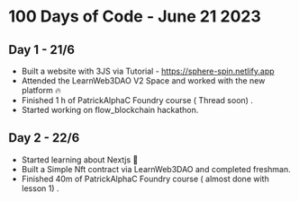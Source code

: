 # 100 Days of Code - June 21 2023

## Day 1 - 21/6
- Built a website with 3JS via Tutorial - https://sphere-spin.netlify.app 
- Attended the LearnWeb3DAO  V2 Space and worked with the new platform 🔥
- Finished 1 h of PatrickAlphaC Foundry course ( Thread soon) .
- Started working on flow_blockchain hackathon.

## Day 2 - 22/6
- Started learning about Nextjs 🫡
- Built a Simple Nft contract via LearnWeb3DAO and completed freshman.
- Finished 40m of PatrickAlphaC Foundry course ( almost done with lesson 1) .

